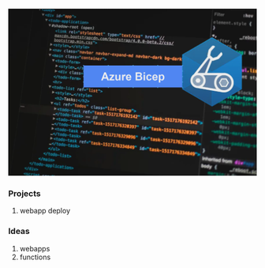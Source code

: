 ![Banner image](Images/azure%20bicep.png)

### Projects

1. webapp deploy

### Ideas

1. webapps
2. functions

